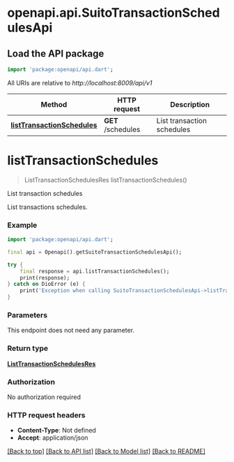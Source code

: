 # openapi.api.SuitoTransactionSchedulesApi

## Load the API package
```dart
import 'package:openapi/api.dart';
```

All URIs are relative to *http://localhost:8009/api/v1*

Method | HTTP request | Description
------------- | ------------- | -------------
[**listTransactionSchedules**](SuitoTransactionSchedulesApi.md#listtransactionschedules) | **GET** /schedules | List transaction schedules


# **listTransactionSchedules**
> ListTransactionSchedulesRes listTransactionSchedules()

List transaction schedules

List transactions schedules.

### Example
```dart
import 'package:openapi/api.dart';

final api = Openapi().getSuitoTransactionSchedulesApi();

try {
    final response = api.listTransactionSchedules();
    print(response);
} catch on DioError (e) {
    print('Exception when calling SuitoTransactionSchedulesApi->listTransactionSchedules: $e\n');
}
```

### Parameters
This endpoint does not need any parameter.

### Return type

[**ListTransactionSchedulesRes**](ListTransactionSchedulesRes.md)

### Authorization

No authorization required

### HTTP request headers

 - **Content-Type**: Not defined
 - **Accept**: application/json

[[Back to top]](#) [[Back to API list]](../README.md#documentation-for-api-endpoints) [[Back to Model list]](../README.md#documentation-for-models) [[Back to README]](../README.md)

